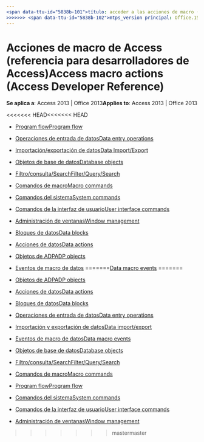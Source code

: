 ```yaml
---
<span data-ttu-id="5838b-101">título: acceder a las acciones de macro (referencia para desarrolladores de Access) TOCTitle: obtener acceso a ms:assetid de acciones de macro: bea73e66-2fd7-41a0-af62-c246c088a2ea ms:mtpsurl: https://msdn.microsoft.com/library/Dn161227(v=office.15) ms:contentKeyID: 52074194 <<<<<<< ms.date HEAD: 18/09/2015 === MS.Date: 17/10/2018</span><span class="sxs-lookup"><span data-stu-id="5838b-101">title: Access macro actions (Access Developer Reference) TOCTitle: Access macro actions ms:assetid: bea73e66-2fd7-41a0-af62-c246c088a2ea ms:mtpsurl: https://msdn.microsoft.com/library/Dn161227(v=office.15) ms:contentKeyID: 52074194 <<<<<<< HEAD ms.date: 09/18/2015 ======= ms.date: 10/17/2018</span></span>
>>>>>>> <span data-ttu-id="5838b-102">mtps_version principal: Office.15</span><span class="sxs-lookup"><span data-stu-id="5838b-102">master mtps_version: v=office.15</span></span>
---
```


# <a name="access-macro-actions-access-developer-reference"></a><span data-ttu-id="5838b-103">Acciones de macro de Access (referencia para desarrolladores de Access)</span><span class="sxs-lookup"><span data-stu-id="5838b-103">Access macro actions (Access Developer Reference)</span></span>

<span data-ttu-id="5838b-104">**Se aplica a**: Access 2013 | Office 2013</span><span class="sxs-lookup"><span data-stu-id="5838b-104">**Applies to**: Access 2013 | Office 2013</span></span>

<span data-ttu-id="5838b-105"><<<<<<< HEAD</span><span class="sxs-lookup"><span data-stu-id="5838b-105"><<<<<<< HEAD</span></span>
  - [<span data-ttu-id="5838b-106">Program flow</span><span class="sxs-lookup"><span data-stu-id="5838b-106">Program flow</span></span>](program-flow.md)

  - [<span data-ttu-id="5838b-107">Operaciones de entrada de datos</span><span class="sxs-lookup"><span data-stu-id="5838b-107">Data entry operations</span></span>](data-entry-operations.md)

  - [<span data-ttu-id="5838b-108">Importación/exportación de datos</span><span class="sxs-lookup"><span data-stu-id="5838b-108">Data Import/Export</span></span>](data-import-export.md)

  - [<span data-ttu-id="5838b-109">Objetos de base de datos</span><span class="sxs-lookup"><span data-stu-id="5838b-109">Database objects</span></span>](database-objects.md)

  - [<span data-ttu-id="5838b-110">Filtro/consulta/Search</span><span class="sxs-lookup"><span data-stu-id="5838b-110">Filter/Query/Search</span></span>](filter-query-search.md)

  - [<span data-ttu-id="5838b-111">Comandos de macro</span><span class="sxs-lookup"><span data-stu-id="5838b-111">Macro commands</span></span>](macro-commands.md)

  - [<span data-ttu-id="5838b-112">Comandos del sistema</span><span class="sxs-lookup"><span data-stu-id="5838b-112">System commands</span></span>](system-commands.md)

  - [<span data-ttu-id="5838b-113">Comandos de la interfaz de usuario</span><span class="sxs-lookup"><span data-stu-id="5838b-113">User interface commands</span></span>](user-interface-commands.md)

  - [<span data-ttu-id="5838b-114">Administración de ventanas</span><span class="sxs-lookup"><span data-stu-id="5838b-114">Window management</span></span>](window-management.md)

  - [<span data-ttu-id="5838b-115">Bloques de datos</span><span class="sxs-lookup"><span data-stu-id="5838b-115">Data blocks</span></span>](data-blocks.md)

  - [<span data-ttu-id="5838b-116">Acciones de datos</span><span class="sxs-lookup"><span data-stu-id="5838b-116">Data actions</span></span>](data-actions.md)

  - [<span data-ttu-id="5838b-117">Objetos de ADP</span><span class="sxs-lookup"><span data-stu-id="5838b-117">ADP objects</span></span>](adp-objects.md)

  - <span data-ttu-id="5838b-118">[Eventos de macro de datos](data-macro-events.md)
=======</span><span class="sxs-lookup"><span data-stu-id="5838b-118">[Data macro events](data-macro-events.md)
=======</span></span>
- [<span data-ttu-id="5838b-119">Objetos de ADP</span><span class="sxs-lookup"><span data-stu-id="5838b-119">ADP objects</span></span>](adp-objects.md)
- [<span data-ttu-id="5838b-120">Acciones de datos</span><span class="sxs-lookup"><span data-stu-id="5838b-120">Data actions</span></span>](data-actions.md)
- [<span data-ttu-id="5838b-121">Bloques de datos</span><span class="sxs-lookup"><span data-stu-id="5838b-121">Data blocks</span></span>](data-blocks.md)
- [<span data-ttu-id="5838b-122">Operaciones de entrada de datos</span><span class="sxs-lookup"><span data-stu-id="5838b-122">Data entry operations</span></span>](data-entry-operations.md)
- [<span data-ttu-id="5838b-123">Importación y exportación de datos</span><span class="sxs-lookup"><span data-stu-id="5838b-123">Data import/export</span></span>](data-import-export.md)
- [<span data-ttu-id="5838b-124">Eventos de macro de datos</span><span class="sxs-lookup"><span data-stu-id="5838b-124">Data macro events</span></span>](data-macro-events.md)
- [<span data-ttu-id="5838b-125">Objetos de base de datos</span><span class="sxs-lookup"><span data-stu-id="5838b-125">Database objects</span></span>](database-objects.md)
- [<span data-ttu-id="5838b-126">Filtro/consulta/Search</span><span class="sxs-lookup"><span data-stu-id="5838b-126">Filter/Query/Search</span></span>](filter-query-search.md)
- [<span data-ttu-id="5838b-127">Comandos de macro</span><span class="sxs-lookup"><span data-stu-id="5838b-127">Macro commands</span></span>](macro-commands.md)
- [<span data-ttu-id="5838b-128">Program flow</span><span class="sxs-lookup"><span data-stu-id="5838b-128">Program flow</span></span>](program-flow.md)
- [<span data-ttu-id="5838b-129">Comandos del sistema</span><span class="sxs-lookup"><span data-stu-id="5838b-129">System commands</span></span>](system-commands.md)
- [<span data-ttu-id="5838b-130">Comandos de la interfaz de usuario</span><span class="sxs-lookup"><span data-stu-id="5838b-130">User interface commands</span></span>](user-interface-commands.md)
- [<span data-ttu-id="5838b-131">Administración de ventanas</span><span class="sxs-lookup"><span data-stu-id="5838b-131">Window management</span></span>](window-management.md)

>>>>>>> <span data-ttu-id="5838b-132">master</span><span class="sxs-lookup"><span data-stu-id="5838b-132">master</span></span>

